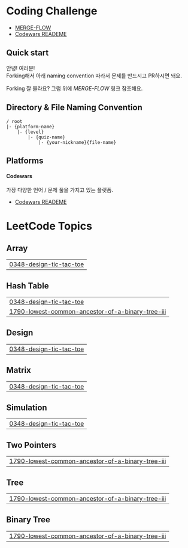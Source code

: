 # Coding Challenge

* [MERGE-FLOW](docs/MERGE-FLOW.md)
* [Codewars READEME](codewars/README.md)

## Quick start

안녕! 여러분!  
Forking해서 아래 naming convention 따라서 문제를 만드시고 PR하시면 돼요.

Forking 잘 몰라요? 그럼 위에 *MERGE-FLOW* 링크 참조해요.


## Directory & File Naming Convention

```
/ root
|- {platform-name}
    |- {level}
        |- {quiz-name}
            |- {your-nickname}{file-name}
```

## Platforms

#### Codewars
가장 다양한 언어 / 문제 풀을 가지고 있는 플랫폼.
* [Codewars READEME](codewars/README.md)

<!---LeetCode Topics Start-->
# LeetCode Topics
## Array
|  |
| ------- |
| [0348-design-tic-tac-toe](https://github.com/jmp7786/algorithm/tree/master/0348-design-tic-tac-toe) |
## Hash Table
|  |
| ------- |
| [0348-design-tic-tac-toe](https://github.com/jmp7786/algorithm/tree/master/0348-design-tic-tac-toe) |
| [1790-lowest-common-ancestor-of-a-binary-tree-iii](https://github.com/jmp7786/algorithm/tree/master/1790-lowest-common-ancestor-of-a-binary-tree-iii) |
## Design
|  |
| ------- |
| [0348-design-tic-tac-toe](https://github.com/jmp7786/algorithm/tree/master/0348-design-tic-tac-toe) |
## Matrix
|  |
| ------- |
| [0348-design-tic-tac-toe](https://github.com/jmp7786/algorithm/tree/master/0348-design-tic-tac-toe) |
## Simulation
|  |
| ------- |
| [0348-design-tic-tac-toe](https://github.com/jmp7786/algorithm/tree/master/0348-design-tic-tac-toe) |
## Two Pointers
|  |
| ------- |
| [1790-lowest-common-ancestor-of-a-binary-tree-iii](https://github.com/jmp7786/algorithm/tree/master/1790-lowest-common-ancestor-of-a-binary-tree-iii) |
## Tree
|  |
| ------- |
| [1790-lowest-common-ancestor-of-a-binary-tree-iii](https://github.com/jmp7786/algorithm/tree/master/1790-lowest-common-ancestor-of-a-binary-tree-iii) |
## Binary Tree
|  |
| ------- |
| [1790-lowest-common-ancestor-of-a-binary-tree-iii](https://github.com/jmp7786/algorithm/tree/master/1790-lowest-common-ancestor-of-a-binary-tree-iii) |
<!---LeetCode Topics End-->